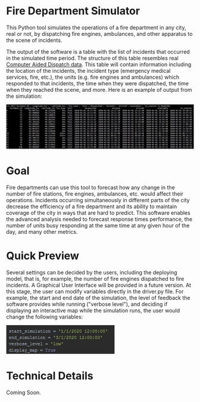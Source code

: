 # Fire Department Simulator
 
This Python tool simulates the operations of a fire department in any city, real or not, by dispatching fire engines, ambulances, and other apparatus to the scene of incidents.

The output of the software is a table with the list of incidents that occurred in the simulated time period. The structure of this table resembles real [Computer Aided Dispatch data](https://en.wikipedia.org/wiki/Computer-aided_dispatch). This table will contain information including the location of the incidents, the incident type (emergency medical services, fire, etc.), the units (e.g. fire engines and ambulances) which responded to that incidents, the time when they were dispatched, the time when they reached the scene, and more. Here is an example of output from the simulation:

![CAD_results.JPG](https://github.com/fdeberna/FD_simulator/blob/master/img/CAD_results.JPG)

# Goal

Fire departments can use this tool to forecast how any change in the number of fire stations, fire engines, ambulances, etc. would affect their operations. Incidents occurring simultaneously in different parts of the city decrease the efficiency of a fire department and its ability to maintain coverage of the city in ways that are hard to predict. This software enables the advanced analysis needed to forecast response times performance, the number of units busy responding at the same time at any given hour of the day, and many other metrics.

# Quick Preview

Several settings can be decided by the users, including the deploying model, that is, for example, the number of fire engines dispatched to fire incidents. A Graphical User Interface will be provided in a future version. At this stage, the user can modify variables directly in the driver.py file. For example, the start and end date of the simulation, the level of feedback the software provides while running ("verbose level"), and deciding if displaying an interactive map while the simulation runs, the user would change the following variables:

![settings.JPG](https://github.com/fdeberna/FD_simulator/blob/master/img/settings.JPG)

# Technical Details

Coming Soon.
